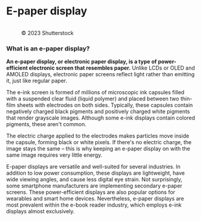 # E-paper display

<figure><img src="https://images.versus.io/property/epaper-1598487642733.variety.jpg" alt=""><figcaption><p>© 2023 Shutterstock</p></figcaption></figure>

### What is an e-paper display?

**An e-paper display, or electronic paper display, is a type of power-efficient electronic screen that resembles paper.** Unlike LCDs or OLED and AMOLED displays, electronic paper screens reflect light rather than emitting it, just like regular paper.

&#x20;

The e-ink screen is formed of millions of microscopic ink capsules filled with a suspended clear fluid (liquid polymer) and placed between two thin-film sheets with electrodes on both sides. Typically, these capsules contain negatively charged black pigments and positively charged white pigments that render grayscale images. Although some e-ink displays contain colored pigments, these aren't common.

&#x20;

The electric charge applied to the electrodes makes particles move inside the capsule, forming black or white pixels. If there's no electric charge, the image stays the same – this is why keeping an e-paper display on with the same image requires very little energy.

&#x20;

E-paper displays are versatile and well-suited for several industries. In addition to low power consumption, these displays are lightweight, have wide viewing angles, and cause less digital eye strain. Not surprisingly, some smartphone manufacturers are implementing secondary e-paper screens. These power-efficient displays are also popular options for wearables and smart home devices. Nevertheless, e-paper displays are most prevalent within the e-book reader industry, which employs e-ink displays almost exclusively.
